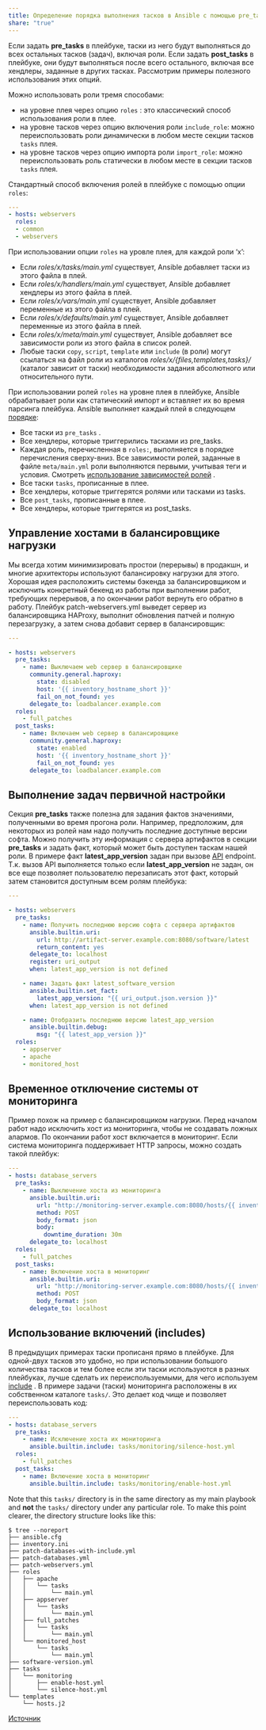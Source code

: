 ```yaml
---
title: Определение порядка выполнения тасков в Ansible с помощью pre_tasks и post_tasks
share: "true"
---
```

Если задать **pre_tasks** в плейбуке, таски из него будут выполняться до всех остальных тасков (задач), включая роли. Если задать **post_tasks** в плейбуке, они будут выполняться после всего остального, включая все хендлеры, заданные в других тасках. Рассмотрим примеры полезного использования этих опций.

Можно использовать роли тремя способами:
- на уровне плея через опцию `roles` : это классический способ использования роли в плее.
- на уровне тасков через опцию включения роли `include_role`: можно переиспользовать роли динамически в любом месте секции тасков `tasks` плея.
- на уровне тасков через опцию импорта роли `import_role`: можно переиспользовать роль статически в любом месте в секции тасков `tasks` плея.
    
Стандартный способ включения ролей в плейбуке с помощью опции `roles`:

```yaml
---
- hosts: webservers
  roles:
  - common
  - webservers
```

При использовании опции `roles` на уровле плея, для каждой роли ‘x’:
- Если *roles/x/tasks/main.yml* существует, Ansible добавляет таски из этого файла в плей.
- Если *roles/x/handlers/main.yml* существует, Ansible добавляет хендлеры из этого файла в плей.
- Если *roles/x/vars/main.yml* существует, Ansible добавляет переменные из этого файла в плей.
- Если *roles/x/defaults/main.yml* существует, Ansible добавляет переменные из этого файла в плей.
- Если *roles/x/meta/main.yml* существует, Ansible добавляет все зависимости роли из этого файла в список ролей.
- Любые таски `copy`, `script`, `template` или `include` (в роли) могут ссылаться на файл роли из каталогов *roles/x/{files,templates,tasks}/* (каталог зависит от таски) необходимости задания абсолютного или относительного пути.

При использовании ролей `roles` на уровне плея в плейбуке, Ansible обрабатывает роли как статический импорт и вставляет их во время парсинга плейбука. Ansible выполняет каждый плей в следующем [порядке](https://docs.ansible.com/ansible/latest/playbook_guide/playbooks_reuse_roles.html#using-roles-at-the-play-level):
- Все таски из `pre_tasks` .
- Все хендлеры, которые триггерились тасками из pre_tasks.
- Каждая роль, перечисленная в `roles:`, выполняется в порядке перечисления сверху-вниз. Все зависимости ролей, заданные в файле `meta/main.yml` роли выполняются первыми, учитывая теги и условия. Смотреть  [использование зависимостей ролей](https://docs.ansible.com/ansible/latest/playbook_guide/playbooks_reuse_roles.html#role-dependencies) .
- Все таски `tasks`, прописанные в плее.
- Все хендлеры, которые триггерятся ролями или тасками из tasks.
- Все `post_tasks`, прописанные в плее.
- Все хендлеры, которые триггерятся из post_tasks.
## Управление хостами в балансировщике нагрузки
Мы всегда хотим минимизировать простои (перерывы) в продакшн, и многие архитекторы используют балансировку нагрузки для этого. Хорошая идея расположить системы бэкенда за балансировщиком и исключить конкретный бекенд из работы при выполнении работ, требующих перерывов, а по окончании работ вернуть его обратно в работу. Плейбук patch-webservers.yml выведет сервер из балансировщика HAProxy, выполнит обновления патчей и полную перезагрузку, а затем снова добавит сервер в балансировщик:

```yaml title="patch-webservers.yml"
---

- hosts: webservers
  pre_tasks:
    - name: Выключаем web сервер в балансировщике
      community.general.haproxy:
        state: disabled
        host: '{{ inventory_hostname_short }}'
        fail_on_not_found: yes
      delegate_to: loadbalancer.example.com
  roles:
    - full_patches
  post_tasks:
    - name: Включаем web сервер в балансировщике
      community.general.haproxy:
        state: enabled
        host: '{{ inventory_hostname_short }}'
        fail_on_not_found: yes
      delegate_to: loadbalancer.example.com
```

## Выполнение задач первичной настройки
Секция **pre_tasks** также полезна для задания фактов значениями, полученными во время прогона роли. Например, предположим, для некоторых из ролей нам надо получить последние доступные версии софта. Можно получить эту информация с сервера артифактов в секции **pre_tasks** и задать факт, который может быть доступен таскам нашей роли. В примере факт **latest_app_version** задан при вызове [API](https://www.redhat.com/en/topics/api/what-are-application-programming-interfaces) endpoint. Т.к. вызов API выполняется только если **latest_app_version** не задан, он все еще позволяет пользователю перезаписать этот факт, который затем становится доступным всем ролям плейбука:

```yaml title="software-version.yml"
---

- hosts: webservers
  pre_tasks:
    - name: Получить последнюю версию софта с сервера артифактов
      ansible.builtin.uri:
        url: http://artifact-server.example.com:8080/software/latest
        return_content: yes
      delegate_to: localhost
      register: uri_output
      when: latest_app_version is not defined

    - name: Задать факт latest_software_version
      ansible.builtin.set_fact:
        latest_app_version: "{{ uri_output.json.version }}"
      when: latest_app_version is not defined

    - name: Отобразить последнюю версию latest_app_version
      ansible.builtin.debug:
        msg: "{{ latest_app_version }}"
  roles:
    - appserver
    - apache
    - monitored_host
```

## Временное отключение системы от мониторинга
Пример похож на пример с балансировщиком нагрузки. Перед началом работ надо исключить хост из мониторинга, чтобы не создавать ложных алармов. По окончании работ хост включается в мониторинг. Если система мониторинга поддерживает HTTP запросы, можно создать такой плейбук:

```yaml title="patch-databases.yml"
---
- hosts: database_servers
  pre_tasks:
    - name: Выключение хоста из мониторинга
      ansible.builtin.uri:
        url: "http://monitoring-server.example.com:8080/hosts/{{ inventory_hostname }}/schedule_downtime"
        method: POST
        body_format: json
        body:
          downtime_duration: 30m
      delegate_to: localhost
  roles:
    - full_patches
  post_tasks:
    - name: Включение хоста в мониторинг
      ansible.builtin.uri:
        url: "http://monitoring-server.example.com:8080/hosts/{{ inventory_hostname }}/clear_downtime"
        method: POST
        body_format: json
      delegate_to: localhost
```

## Использование включений (includes)
В предыдущих примерах таски прописаня прямо в плейбуке. Для одной-двух тасков это удобно, но при использовании большого количества тасков и тем более если эти таски используются в разных плейбуках, лучше сделать их переиспользуемыми, для чего используем [include](https://docs.ansible.com/ansible/latest/collections/ansible/builtin/include_module.html) . В примере задачи (таски) мониторинга расположены в их собственном каталоге `tasks/`. Это делает код чище и позволяет переиспользовать код:

```yaml title="patch-databases-with-include.yml"
---
- hosts: database_servers
  pre_tasks:
    - name: Исключение хоста их мониторинга
      ansible.builtin.include: tasks/monitoring/silence-host.yml
  roles:
    - full_patches
  post_tasks:
    - name: Включение хоста в мониторинг
      ansible.builtin.include: tasks/monitoring/enable-host.yml
```

Note that this `tasks/` directory is in the same directory as my main playbook and **not** the `tasks/` directory under any particular role. To make this point clearer, the directory structure looks like this:

```plaintext
$ tree --noreport
├── ansible.cfg
├── inventory.ini
├── patch-databases-with-include.yml
├── patch-databases.yml
├── patch-webservers.yml
├── roles
│   ├── apache
│   │   └── tasks
│   │       └── main.yml
│   ├── appserver
│   │   └── tasks
│   │       └── main.yml
│   ├── full_patches
│   │   └── tasks
│   │       └── main.yml
│   └── monitored_host
│       └── tasks
│           └── main.yml
├── software-version.yml
├── tasks
│   └── monitoring
│       ├── enable-host.yml
│       └── silence-host.yml
└── templates
    └── hosts.j2
```

[Источник](https://www.redhat.com/sysadmin/ansible-pretasks-posttasks)
